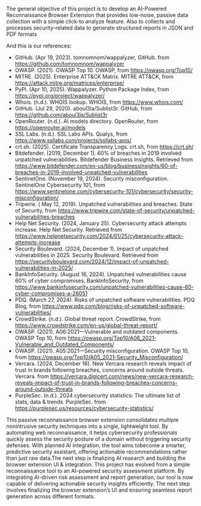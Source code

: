 The general objective of this project is to develop an AI-Powered Reconnaissance Browser Extension that provides low-noise, passive data collection with a simple click-to analyze feature. Also to collects and processes security-related data to generate structured reports in JSON and PDF formats


And this is our references:
- GitHub. (Apr 19, 2023). tomnomnom/wappalyzer, GitHub. from https://github.com/tomnomnom/wappalyzer
- OWASP. (2021). OWASP Top 10. OWASP, from https://owasp.org/Top10/
- MITRE. (2025). Enterprise ATT&CK Matrix. MITRE ATT&CK, from https://attack.mitre.org/matrices/enterprise/
- PyPI. (Apr 10, 2025). Wappalyzer. Python Package Index,  from https://pypi.org/project/wappalyzer/
- Whois. (n.d.). WHOIS lookup. WHOIS, from https://www.whois.com/
- GitHub. (Jul 29, 2020). aboul3la/Sublist3r. GitHub, from https://github.com/aboul3la/Sublist3r
- OpenRouter. (n.d.). AI models directory. OpenRouter, from https://openrouter.ai/models
- SSL Labs. (n.d.). SSL Labs APIs. Qualys, from https://www.ssllabs.com/projects/ssllabs-apis/
- crt.sh. (2025). Certificate Transparency Logs. crt.sh, from https://crt.sh/
- Bitdefender. (2019, December 1). 60% of breaches in 2019 involved unpatched vulnerabilities. Bitdefender Business Insights. Retrieved from https://www.bitdefender.com/en-us/blog/businessinsights/60-of-breaches-in-2019-involved-unpatched-vulnerabilities
- SentinelOne. (November 19, 2024). Security misconfiguration. SentinelOne Cybersecurity 101, from https://www.sentinelone.com/cybersecurity-101/cybersecurity/security-misconfiguration/
- Tripwire. ( May 12, 2019). Unpatched vulnerabilities and breaches. State of Security, from https://www.tripwire.com/state-of-security/unpatched-vulnerabilities-breaches
- Help Net Security. (2024, January 25). Cybersecurity attack attempts increase. Help Net Security. Retrieved from https://www.helpnetsecurity.com/2024/01/25/cybersecurity-attack-attempts-increase
- Security Boulevard. (2024, December 1). Impact of unpatched vulnerabilities in 2025. Security Boulevard. Retrieved from https://securityboulevard.com/2024/12/impact-of-unpatched-vulnerabilities-in-2025/
- BankInfoSecurity. (August 16, 2024). Unpatched vulnerabilities cause 60% of cyber compromises. BankInfoSecurity, from https://www.bankinfosecurity.com/unpatched-vulnerabilities-cause-60-cyber-compromises-a-26051
- PDQ. (March 27, 2024). Risks of unpatched software vulnerabilities. PDQ Blog, from https://www.pdq.com/blog/risks-of-unpatched-software-vulnerabilities/
- CrowdStrike. (n.d.). Global threat report. CrowdStrike, from https://www.crowdstrike.com/en-us/global-threat-report/
- OWASP. (2021). A06:2021—Vulnerable and outdated components. OWASP Top 10, from https://owasp.org/Top10/A06_2021-Vulnerable_and_Outdated_Components/ 
- OWASP. (2021). A05:2021—Security misconfiguration. OWASP Top 10, from https://owasp.org/Top10/A05_2021-Security_Misconfiguration/
- Vercara. (2024, December 16). New Vercara research reveals impact of trust in brands following breaches, concerns around outside threats. Vercara. from https://vercara.digicert.com/news/new-vercara-research-reveals-impact-of-trust-in-brands-following-breaches-concerns-around-outside-threats
- PurpleSec. (n.d.). 2024 cybersecurity statistics: The ultimate list of stats, data & trends. PurpleSec. from https://purplesec.us/resources/cybersecurity-statistics/


This passive reconnaissance browser extension consolidates multiple nonintrusive security techniques into a single, lightweight tool. By automating web reconnaissance, it helps cybersecurity professionals quickly assess the security posture of a domain without triggering security defenses. With planned AI integration, the tool aims tobecome a smarter, predictive security assistant, offering actionable recommendations rather than just raw data.The next step is finalizing AI research and building the browser extension UI & integration. This project has evolved from a simple reconnaissance tool to an AI-powered security assessment platform. By integrating AI-driven risk assessment and report generation, our tool is now capable of delivering actionable security insights efficiently. The next step involves finalizing the browser extension’s UI and ensuring seamless report generation across different formats.
